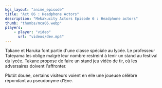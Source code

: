 ```yaml
---
kgs_layout: "anime_episode"
title: "Act 06 : Headphone Actors"
description: "Mekakucity Actors Episode 6 : Headphone actors"
thumb: "thumbs/mca06.webp"
players:
    - player: "video"
      url: "videos/dev.mp4"
---
```



Takane et Haruka font partie d'une classe spéciale au lycée. Le professeur Tateyama les oblige malgré leur nombre restreint à tenir un stand au festival du lycée. Takane propose de faire un stand jeu vidéo de tir, où les adversaires doivent l'affronter.

Plutôt douée, certains visiteurs voient en elle une joueuse célèbre répondant au pseudonyme d'Ene.



